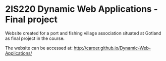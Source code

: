 # 2IS220 Dynamic Web Applications - Final project

Website created for a port and fishing village association situated at Gotland as final project in the course.

The website can be accessed at: http://caroer.github.io/Dynamic-Web-Applications/
